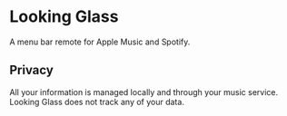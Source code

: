 # Looking Glass
A menu bar remote for Apple Music and Spotify.

## Privacy
All your information is managed locally and through your music service. Looking Glass does not track any of your data.
